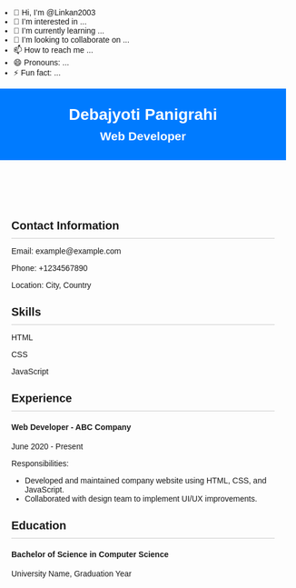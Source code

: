 - 👋 Hi, I’m @Linkan2003
- 👀 I’m interested in ...
- 🌱 I’m currently learning ...
- 💞️ I’m looking to collaborate on ...
- 📫 How to reach me ...
- 😄 Pronouns: ...
- ⚡ Fun fact: ...

<!---
Linkan2003/Linkan2003 is a ✨ special ✨ repository because its `README.md` (this file) appears on your GitHub profile.
You can click the Preview link to take a look at your changes.
--->
<!DOCTYPE html>
<html lang="en">
<head>
    <meta charset="UTF-8">
    <meta name="viewport" content="width=device-width, initial-scale=1.0">
    <title>Debajyoti Panigrahi - Web Developer</title>
    <style>
        body {
            font-family: Arial, sans-serif;
            margin: 0;
            padding: 0;
        }
        header {
            background-color: #007bff;
            color: #fff;
            padding: 20px;
            text-align: center;
        }
        h1, h2 {
            margin: 10px 0;
        }
        section {
            padding: 20px;
        }
        .info {
            margin-bottom: 20px;
        }
        .section-title {
            font-size: 20px;
            border-bottom: 1px solid #ccc;
            padding-bottom: 10px;
            margin-bottom: 10px;
        }
        .experience-item, .education-item {
            margin-bottom: 10px;
        }
    </style>
</head>
<body>
    <header>
        <h1>Debajyoti Panigrahi</h1>
        <h2>Web Developer</h2>
    </header>
    <section>
        <div class="info">
            <h3 class="section-title">Contact Information</h3>
            <p>Email: example@example.com</p>
            <p>Phone: +1234567890</p>
            <p>Location: City, Country</p>
        </div>
        <div class="info">
            <h3 class="section-title">Skills</h3>
            <p>HTML</p>
            <p>CSS</p>
            <p>JavaScript</p>
            <!-- Add more skills as needed -->
        </div>
        <div class="info">
            <h3 class="section-title">Experience</h3>
            <div class="experience-item">
                <h4>Web Developer - ABC Company</h4>
                <p>June 2020 - Present</p>
                <p>Responsibilities:</p>
                <ul>
                    <li>Developed and maintained company website using HTML, CSS, and JavaScript.</li>
                    <li>Collaborated with design team to implement UI/UX improvements.</li>
                </ul>
            </div>
            <!-- Add more experience items as needed -->
        </div>
        <div class="info">
            <h3 class="section-title">Education</h3>
            <div class="education-item">
                <h4>Bachelor of Science in Computer Science</h4>
                <p>University Name, Graduation Year</p>
            </div>
        </div>
    </section>
</body>
</html>
